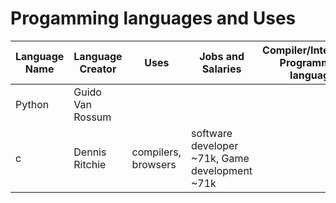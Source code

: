 # Progamming languages and Uses


| Language Name | Language Creator | Uses | Jobs and Salaries | Compiler/Interpreter Programming language | Popular Libraries |
| ------------- | ---------------- | ---- | ----------------- | ----------------------------------------- | ----------------- |
| Python | Guido Van Rossum | | | | |
| c | Dennis Ritchie | compilers, browsers | software developer ~71k, Game development ~71k |  |  |

